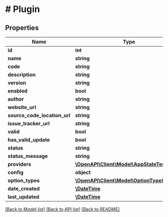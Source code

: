 # # Plugin

## Properties

Name | Type | Description | Notes
------------ | ------------- | ------------- | -------------
**id** | **int** |  | [optional]
**name** | **string** |  | [optional]
**code** | **string** |  | [optional]
**description** | **string** |  | [optional]
**version** | **string** |  | [optional]
**enabled** | **bool** |  | [optional]
**author** | **string** |  | [optional]
**website_url** | **string** |  | [optional]
**source_code_location_url** | **string** |  | [optional]
**issue_tracker_url** | **string** |  | [optional]
**valid** | **bool** |  | [optional]
**has_valid_update** | **bool** |  | [optional]
**status** | **string** |  | [optional]
**status_message** | **string** |  | [optional]
**providers** | [**\OpenAPI\Client\Model\AppStateTemplate[]**](AppStateTemplate.md) |  | [optional]
**config** | **object** |  | [optional]
**option_types** | [**\OpenAPI\Client\Model\OptionType[]**](OptionType.md) |  | [optional]
**date_created** | [**\DateTime**](\DateTime.md) |  | [optional]
**last_updated** | [**\DateTime**](\DateTime.md) |  | [optional]

[[Back to Model list]](../../README.md#models) [[Back to API list]](../../README.md#endpoints) [[Back to README]](../../README.md)
